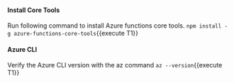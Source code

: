#### Install Core Tools
Run following command to install Azure functions core tools.
`npm install -g azure-functions-core-tools`{{execute T1}}

#### Azure CLI
Verify the Azure CLI version with the az command `az --version`{{execute T1}}